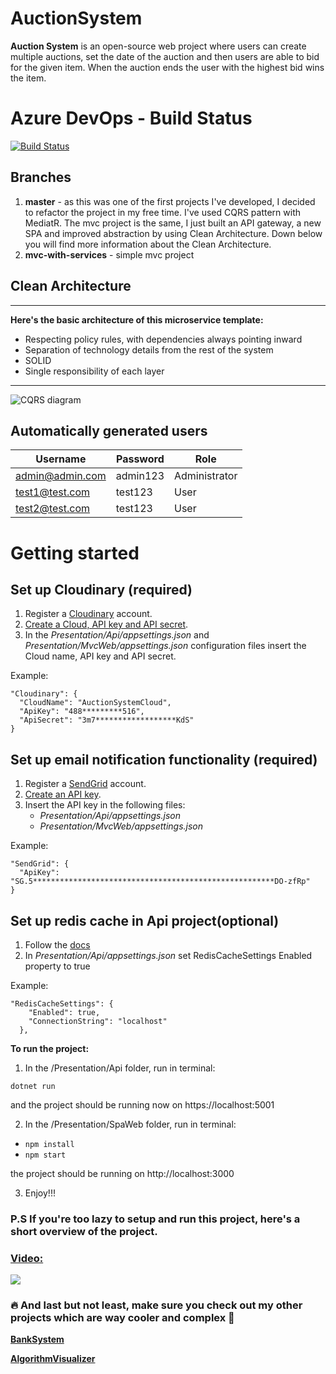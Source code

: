 # AuctionSystem
**Auction System** is an open-source web project where users can create multiple auctions, set the date of the auction and then users are able to bid for the given item. When the auction ends the user with the highest bid wins the item.

# Azure DevOps - Build Status
[![Build Status](https://dev.azure.com/melikpehlivanov/AuctionSystem/_apis/build/status/AuctionSystem-ASP.NET%20Core-CI?branchName=master)](https://dev.azure.com/melikpehlivanov/AuctionSystem/_build/latest?definitionId=9&branchName=master)

## Branches
1. **master** - as this was one of the first projects I've developed, I decided to refactor the project in my free time. I've used CQRS pattern with MediatR. The mvc project is the same, I just built an API gateway, a new SPA and improved abstraction by using Clean Architecture. Down below you will find more information about the Clean Architecture.
2. **mvc-with-services** - simple mvc project

## Clean Architecture

***

**Here's the basic architecture of this microservice template:**
* Respecting policy rules, with dependencies always pointing inward
* Separation of technology details from the rest of the system
* SOLID
* Single responsibility of each layer
    
***

![CQRS diagram](https://user-images.githubusercontent.com/28671510/85227195-957af480-b3e4-11ea-9898-8dfa42c84117.png)

## Automatically generated users
| Username        	| Password 	| Role          	|
|-----------------	|----------	|---------------	|
| admin@admin.com 	| admin123 	| Administrator 	|
| test1@test.com  	| test123  	| User          	|
| test2@test.com  	| test123  	| User          	|

# Getting started
## Set up Cloudinary (required)
1. Register a [Cloudinary](https://cloudinary.com/) account.
2. [Create a Cloud, API key and API secret](https://cloudinary.com/documentation/solution_overview#account_and_api_setup).
2. In the 
*Presentation/Api/appsettings.json* and 
*Presentation/MvcWeb/appsettings.json* 
configuration files insert the Cloud name, API key and API secret.

Example:
```
"Cloudinary": {
  "CloudName": "AuctionSystemCloud",
  "ApiKey": "488*********516",
  "ApiSecret": "3m7******************KdS"
}
```

## Set up email notification functionality (required)
1. Register a [SendGrid](https://sendgrid.com/) account.
2. [Create an API key](https://sendgrid.com/docs/ui/account-and-settings/api-keys/#creating-an-api-key).
3. Insert the API key in the following files:
    * *Presentation/Api/appsettings.json*
    * *Presentation/MvcWeb/appsettings.json*

Example:
```
"SendGrid": {
  "ApiKey": "SG.5******************************************************DO-zfRp"
}
```

## Set up redis cache in Api project(optional)
1. Follow the [docs](https://redis.io/topics/quickstart)
2. In *Presentation/Api/appsettings.json* set RedisCacheSettings Enabled property to true

Example:
```
"RedisCacheSettings": {
    "Enabled": true,
    "ConnectionString": "localhost"
  },
```

**To run the project:**
1. In the /Presentation/Api folder, run in terminal:
```
dotnet run
```
and the project should be running now on https://localhost:5001

2. In the /Presentation/SpaWeb folder, run in terminal:
* ```npm install```
* ```npm start```

the project should be running on http://localhost:3000

3. Enjoy!!!

### P.S If you're too lazy to setup and run this project, here's a short overview of the project.
### [Video:](https://youtu.be/5Zn2BC5QS10)
[![](https://img.youtube.com/vi/5Zn2BC5QS10/hqdefault.jpg)](https://youtu.be/5Zn2BC5QS10)

### 🔥 And last but not least, make sure you check out my other projects which are way cooler and complex 🙂
**[BankSystem](https://github.com/banksystembg/BankSystem)**

**[AlgorithmVisualizer](https://github.com/melikpehlivanov/AlgorithmVisualizer)**
